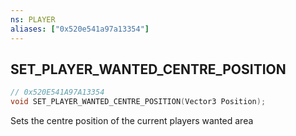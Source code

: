 ```yaml
---
ns: PLAYER
aliases: ["0x520e541a97a13354"]
---
```

## SET_PLAYER_WANTED_CENTRE_POSITION

```c
// 0x520E541A97A13354
void SET_PLAYER_WANTED_CENTRE_POSITION(Vector3 Position);
```

Sets the centre position of the current players wanted area

